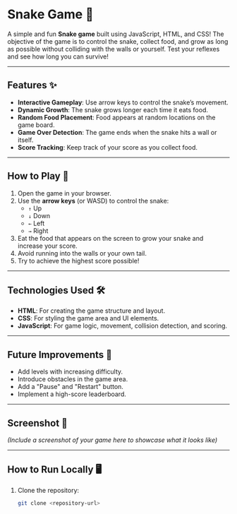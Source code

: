 # Snake Game 🐍

A simple and fun **Snake game** built using JavaScript, HTML, and CSS! The objective of the game is to control the snake, collect food, and grow as long as possible without colliding with the walls or yourself. Test your reflexes and see how long you can survive!

---

## Features ✨
- **Interactive Gameplay**: Use arrow keys to control the snake’s movement.
- **Dynamic Growth**: The snake grows longer each time it eats food.
- **Random Food Placement**: Food appears at random locations on the game board.
- **Game Over Detection**: The game ends when the snake hits a wall or itself.
- **Score Tracking**: Keep track of your score as you collect food.

---

## How to Play 🚀
1. Open the game in your browser.
2. Use the **arrow keys** (or WASD) to control the snake:
   - `↑` Up
   - `↓` Down
   - `←` Left
   - `→` Right
3. Eat the food that appears on the screen to grow your snake and increase your score.
4. Avoid running into the walls or your own tail.
5. Try to achieve the highest score possible!

---

## Technologies Used 🛠️
- **HTML**: For creating the game structure and layout.
- **CSS**: For styling the game area and UI elements.
- **JavaScript**: For game logic, movement, collision detection, and scoring.

---

## Future Improvements 🔮
- Add levels with increasing difficulty.
- Introduce obstacles in the game area.
- Add a "Pause" and "Restart" button.
- Implement a high-score leaderboard.

---

## Screenshot 📸
*(Include a screenshot of your game here to showcase what it looks like)*

---

## How to Run Locally 🖥️
1. Clone the repository:
   ```bash
   git clone <repository-url>
